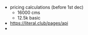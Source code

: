 - pricing calculations (before 1st dec)
	- 16000 cms
	- 12.5k basic
- https://literal.club/pages/api
-